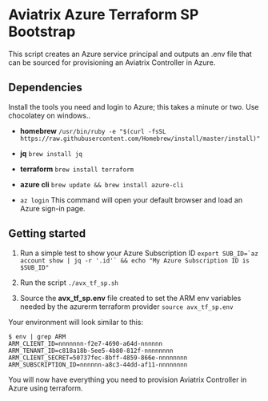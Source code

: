# Aviatrix Azure Terraform SP Bootstrap

This script creates an Azure service principal and outputs an .env file that can be sourced for provisioning an Aviatrix Controller in Azure.


## Dependencies

Install the tools you need and login to Azure; this takes a minute or two. Use chocolatey on windows..

- **homebrew**  ```/usr/bin/ruby -e "$(curl -fsSL https://raw.githubusercontent.com/Homebrew/install/master/install)"```

- **jq**   ```brew install jq```

- **terraform** ```brew install terraform```

- **azure cli**  ```brew update && brew install azure-cli```

- ```az login``` This command will open your default browser and load an Azure sign-in page.

## Getting started

1. Run a simple test to show your Azure Subscription ID  ```export SUB_ID=`az account show | jq -r '.id'` && echo "My Azure Subscription ID is $SUB_ID"```

2. Run the script ```./avx_tf_sp.sh```

3. Source the **avx_tf_sp.env** file created to set the ARM env variables needed by the azurerm terraform provider ```source avx_tf_sp.env```

Your environment will look similar to this:

```
$ env | grep ARM
ARM_CLIENT_ID=nnnnnnn-f2e7-4690-a64d-nnnnnn
ARM_TENANT_ID=c818a18b-5ee5-4b80-812f-nnnnnnnn
ARM_CLIENT_SECRET=50737fec-8bff-4859-866e-nnnnnnnn
ARM_SUBSCRIPTION_ID=nnnnnn-a8c3-44dd-af11-nnnnnnnn
```

You will now have everything you need to provision Aviatrix Controller in Azure using terraform.




